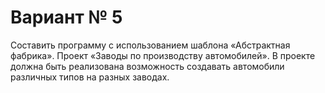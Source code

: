 Вариант № 5
===========

Составить программу с использованием шаблона «Абстрактная фабрика». Проект «Заводы по производству автомобилей».
В проекте должна быть реализована возможность создавать автомобили различных типов на разных заводах.

